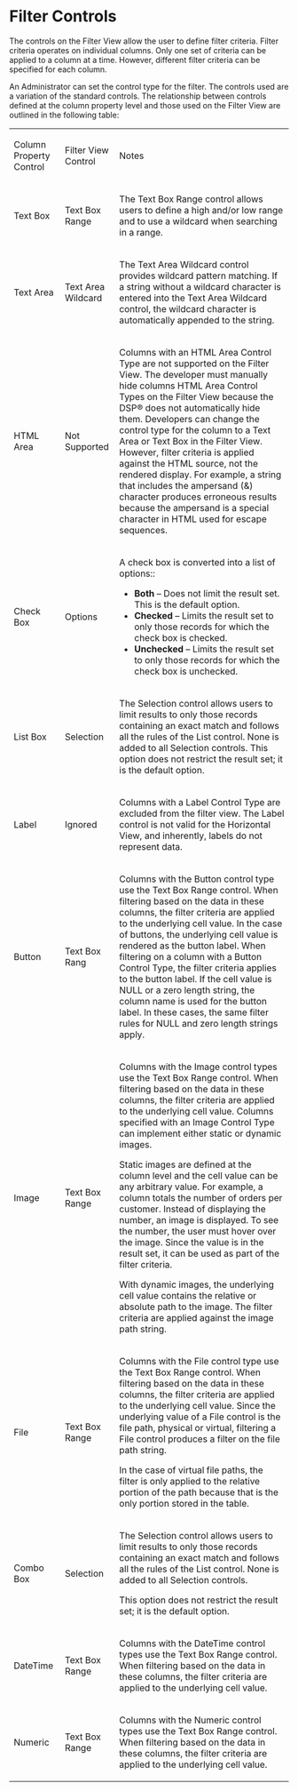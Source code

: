 # Filter Controls

The controls on the Filter View allow the user to define filter
criteria. Filter criteria operates on individual columns. Only one set
of criteria can be applied to a column at a time. However, different
filter criteria can be specified for each column.

An Administrator can set the control type for the filter. The controls
used are a variation of the standard controls. The relationship between
controls defined at the column property level and those used on the
Filter View are outlined in the following table:

<table>
<tbody>
<tr class="odd">
<td><p>Column Property Control</p></td>
<td><p>Filter View Control</p></td>
<td><p>Notes</p></td>
</tr>
<tr class="even">
<td><p>Text Box</p></td>
<td><p>Text Box Range</p></td>
<td><p>The Text Box Range control allows users to define a high and/or low range and to use a wildcard when searching in a range.</p></td>
</tr>
<tr class="odd">
<td><p>Text Area</p></td>
<td><p>Text Area Wildcard</p></td>
<td><p>The Text Area Wildcard control provides wildcard pattern matching. If a string without a wildcard character is entered into the Text Area Wildcard control, the wildcard character is automatically appended to the string.</p></td>
</tr>
<tr class="even">
<td><p>HTML Area</p></td>
<td><p>Not Supported</p></td>
<td><p>Columns with an HTML Area Control Type are not supported on the Filter View. The developer must manually hide columns HTML Area Control Types on the Filter View because the DSP® does not automatically hide them. Developers can change the control type for the column to a Text Area or Text Box in the Filter View. However, filter criteria is applied against the HTML source, not the rendered display. For example, a string that includes the ampersand (&amp;) character produces erroneous results because the ampersand is a special character in HTML used for escape sequences.</p></td>
</tr>
<tr class="odd">
<td><p>Check Box</p></td>
<td><p>Options</p></td>
<td><p>A check box is converted into a list of options::</p>
<ul>
<li><strong>Both</strong> – Does not limit the result set. This is the default option.</li>
<li><strong>Checked</strong> – Limits the result set to only those records for which the check box is checked.</li>
<li><strong>Unchecked</strong> – Limits the result set to only those records for which the check box is unchecked.</li>
</ul></td>
</tr>
<tr class="even">
<td><p>List Box</p></td>
<td><p>Selection</p></td>
<td><p>The Selection control allows users to limit results to only those records containing an exact match and follows all the rules of the List control. None is added to all Selection controls. This option does not restrict the result set; it is the default option.</p></td>
</tr>
<tr class="odd">
<td><p>Label</p></td>
<td><p>Ignored</p></td>
<td><p>Columns with a Label Control Type are excluded from the filter view. The Label control is not valid for the Horizontal View, and inherently, labels do not represent data.</p></td>
</tr>
<tr class="even">
<td><p>Button</p></td>
<td><p>Text Box Rang</p></td>
<td><p>Columns with the Button control type use the Text Box Range control. When filtering based on the data in these columns, the filter criteria are applied to the underlying cell value. In the case of buttons, the underlying cell value is rendered as the button label. When filtering on a column with a Button Control Type, the filter criteria applies to the button label. If the cell value is NULL or a zero length string, the column name is used for the button label. In these cases, the same filter rules for NULL and zero length strings apply.</p></td>
</tr>
<tr class="odd">
<td><p>Image</p></td>
<td><p>Text Box Range</p></td>
<td><p>Columns with the Image control types use the Text Box Range control. When filtering based on the data in these columns, the filter criteria are applied to the underlying cell value. Columns specified with an Image Control Type can implement either static or dynamic images.</p>
<p>Static images are defined at the column level and the cell value can be any arbitrary value. For example, a column totals the number of orders per customer. Instead of displaying the number, an image is displayed. To see the number, the user must hover over the image. Since the value is in the result set, it can be used as part of the filter criteria.</p>
<p>With dynamic images, the underlying cell value contains the relative or absolute path to the image. The filter criteria are applied against the image path string.</p></td>
</tr>
<tr class="even">
<td><p>File</p></td>
<td><p>Text Box Range</p></td>
<td><p>Columns with the File control type use the Text Box Range control. When filtering based on the data in these columns, the filter criteria are applied to the underlying cell value. Since the underlying value of a File control is the file path, physical or virtual, filtering a File control produces a filter on the file path string.</p>
<p>In the case of virtual file paths, the filter is only applied to the relative portion of the path because that is the only portion stored in the table.</p></td>
</tr>
<tr class="odd">
<td><p>Combo Box</p></td>
<td><p>Selection</p></td>
<td><p>The Selection control allows users to limit results to only those records containing an exact match and follows all the rules of the List control. None is added to all Selection controls.</p>
<p>This option does not restrict the result set; it is the default option.</p></td>
</tr>
<tr class="even">
<td><p>DateTime</p></td>
<td><p>Text Box Range</p></td>
<td><p>Columns with the DateTime control types use the Text Box Range control. When filtering based on the data in these columns, the filter criteria are applied to the underlying cell value.</p></td>
</tr>
<tr class="odd">
<td><p>Numeric</p></td>
<td><p>Text Box Range</p></td>
<td><p>Columns with the Numeric control types use the Text Box Range control. When filtering based on the data in these columns, the filter criteria are applied to the underlying cell value.</p></td>
</tr>
</tbody>
</table>
